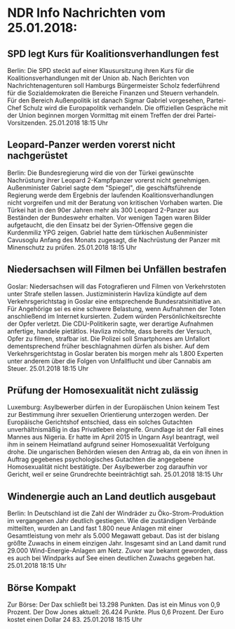 # NDR Info Nachrichten vom 25.01.2018:


## SPD legt Kurs für Koalitionsverhandlungen fest
Berlin: Die SPD steckt auf einer Klausursitzung ihren Kurs für die Koalitionsverhandlungen mit der Union ab. Nach Berichten von Nachrichtenagenturen soll Hamburgs Bürgermeister Scholz federführend für die Sozialdemokraten die Bereiche Finanzen und Steuern verhandeln. Für den Bereich Außenpolitik ist danach Sigmar Gabriel vorgesehen, Partei-Chef Schulz wird die Europapolitik verhandeln. Die offiziellen Gespräche mit der Union beginnen morgen Vormittag mit einem Treffen der drei Partei-Vorsitzenden. 25.01.2018 18:15 Uhr 

## Leopard-Panzer werden vorerst nicht nachgerüstet
Berlin: Die Bundesregierung wird die von der Türkei gewünschte Nachrüstung ihrer Leopard 2-Kampfpanzer vorerst nicht genehmigen. Außenminister Gabriel sagte dem "Spiegel", die geschäftsführende Regierung werde dem Ergebnis der laufenden Koalitionsverhandlungen nicht vorgreifen und mit der Beratung von kritischen Vorhaben warten. Die Türkei hat in den 90er Jahren mehr als 300 Leopard 2-Panzer aus Beständen der Bundeswehr erhalten. Vor wenigen Tagen waren Bilder aufgetaucht, die den Einsatz bei der Syrien-Offensive gegen die Kurdenmiliz YPG zeigen. Gabriel hatte dem türkischen Außenminister Cavusoglu Anfang des Monats zugesagt, die Nachrüstung der Panzer mit Minenschutz zu prüfen. 25.01.2018 18:15 Uhr 

## Niedersachsen will Filmen bei Unfällen bestrafen
Goslar:	Niedersachsen will das Fotografieren und Filmen von Verkehrstoten unter Strafe stellen lassen. Justizministerin Havliza kündigte auf dem Verkehrsgerichtstag in Goslar eine entsprechende Bundesratsinitiative an. Für Angehörige sei es eine schwere Belastung, wenn Aufnahmen der Toten anschließend im Internet kursierten. Zudem würden Persönlichkeitsrechte der Opfer verletzt. Die CDU-Politikerin sagte, wer derartige Aufnahmen anfertige, handele pietätlos. Havliza möchte, dass bereits der Versuch, Opfer zu filmen, strafbar ist. Die Polizei soll Smartphones am Unfallort dementsprechend früher beschlagnahmen dürfen als bisher. Auf dem Verkehrsgerichtstag in Goslar beraten bis morgen mehr als 1.800 Experten unter anderem über die Folgen von Unfallflucht und über Cannabis am Steuer. 25.01.2018 18:15 Uhr 

## Prüfung der Homosexualität nicht zulässig
Luxemburg:	Asylbewerber dürfen in der Europäischen Union keinem Test zur Bestimmung ihrer sexuellen Orientierung unterzogen werden. Der Europäische Gerichtshof entschied, dass ein solches Gutachten unverhältnismäßig in das Privatleben eingreife. Grundlage ist der Fall eines Mannes aus Nigeria. Er hatte im April 2015 in Ungarn Asyl beantragt, weil ihm in seinem Heimatland aufgrund seiner Homosexualität Verfolgung drohe. Die ungarischen Behörden wiesen den Antrag ab, da ein von ihnen in Auftrag gegebenes psychologisches Gutachten die angegebene Homosexualität nicht bestätigte. Der Asylbewerber zog daraufhin vor Gericht, weil er seine Grundrechte beeinträchtigt sah. 25.01.2018 18:15 Uhr 

## Windenergie auch an Land deutlich ausgebaut
Berlin: In Deutschland ist die Zahl der Windräder zu Öko-Strom-Produktion im vergangenen Jahr deutlich gestiegen. Wie die zuständigen Verbände mitteilten, wurden an Land fast 1.800 neue Anlagen mit einer Gesamtleistung von mehr als 5.000 Megawatt gebaut. Das ist der bislang größte Zuwachs in einem einzigen Jahr. Insgesamt sind an Land damit rund 29.000 Wind-Energie-Anlagen am Netz. Zuvor war bekannt geworden, dass es auch bei Windparks auf See einen deutlichen Zuwachs gegeben hat. 25.01.2018 18:15 Uhr 

## Börse Kompakt
Zur Börse: Der Dax schließt bei 13.298 Punkten. Das ist ein Minus von 0,9 Prozent. Der Dow Jones aktuell: 26.424 Punkte. Plus 0,6 Prozent. Der Euro kostet einen Dollar 24 83. 25.01.2018 18:15 Uhr 

